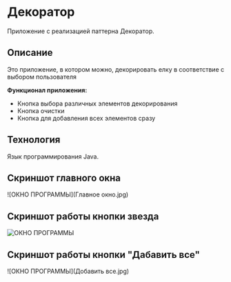 # Декоратор


Приложение с реализацией паттерна Декоратор.

**Описание**
---
Это приложение, в котором можно, декорировать елку в соответствие с выбором пользователя

**Функционал приложения:**

- Кнопка выбора различных элементов декорирования
- Кнопка очистки 
- Кнопка для добавления всех элементов сразу


**Технология**
---
Язык программирования Java.

Скриншот главного окна 
---
![ОКНО ПРОГРАММЫ](Главное окно.jpg)

Скриншот работы кнопки звезда
---
![ОКНО ПРОГРАММЫ](Звзеда.jpg)

Скриншот работы кнопки "Дабавить все"
---
![ОКНО ПРОГРАММЫ](Добавить все.jpg)

